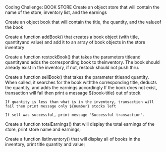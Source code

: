 Coding Challenge: BOOK STORE
Create an object store that will contain the name of the store, inventory list, and the earnings

Create an object book that will contain the title, the quantity, and the valueof the book

Create a function addBook() that creates a book object (with title, quantityand value) and add it to an array of book objects in the store inventory

Create a function restockBook() that takes the parameters titleand quantityand adds the corresponding book to theinventory. The book should already exist in the inventory, if not, restock should not push thru.

Create a function sellBook() that takes the parameter titleand quantity. When called, it searches for the book withthe corresponding title, deducts the quantity, and adds the earnings accordingly 
    If the book does not exist, transaction will fail then print a message ${book-title} out of stock.

    If quantity is less than what is in the inventory, transaction will fail then print message only ${number} stocks left

    If sell was successful, print message "Successful transaction".
    
Create a function totalEarnings() that will display the total earnings of the store, print store name and earnings;

Create a function listInventory() that will display all of books in the inventory, print title quantity and value;
